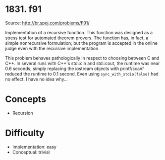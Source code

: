1831\. f91
==========

Source: http://br.spoj.com/problems/F91/

Implementation of a recursive function.
This function was designed as a stress test for automated theorem provers.
The function has, in fact, a simple nonrecursive formulation;
but the program is accepted in the online judge
even with the recursive implementation.

This problem behaves pathologically in respect to choosing between C and C++.
In several runs with C++'s std::cin and std::cout,
the runtime was near 0.6 seconds;
simply replacing the iostream objects with printf/scanf
reduced the runtime to 0.1 second.
Even using `sync_with_stdio(false)` had no effect.
I have no idea why...

Concepts
========
- Recursion

Difficulty
==========
- Implementation: easy
- Conceptual: trivial
